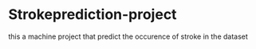 # Strokeprediction-project
this a machine project that predict the occurence of stroke in the dataset
